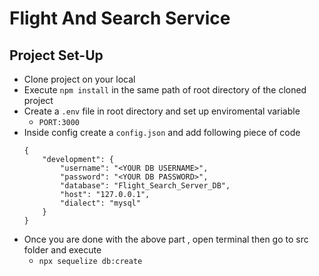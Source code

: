 # Flight And Search Service 

## Project Set-Up 
 - Clone project on your local
 - Execute `npm install` in the same path of root directory of the cloned project
 - Create a `.env` file in root directory and set up enviromental variable 
    - `PORT:3000`
 - Inside config create a `config.json` and add following piece of code 
    ```
    {
        "development": {
            "username": "<YOUR DB USERNAME>",
            "password": "<YOUR DB PASSWORD>",
            "database": "Flight_Search_Server_DB",
            "host": "127.0.0.1",
            "dialect": "mysql"
        }
    }

    ```
 - Once you are done with the above part , open terminal then go to src folder and execute 
    - `npx sequelize db:create`
